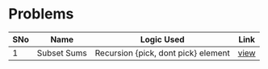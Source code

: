 # Problems

SNo | Name | Logic Used | Link |
----|------|------------|------|
1 | Subset Sums | Recursion {pick, dont pick} element | [view](subset_sums.cpp)